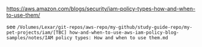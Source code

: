 https://aws.amazon.com/blogs/security/iam-policy-types-how-and-when-to-use-them/

see `/Volumes/Lexar/git-repos/aws-repo/my-github/study-guide-repo/my-pet-projects/iam/[TBC] how-and-when-to-use-aws-iam-policy-blog-samples/notes/IAM policy types: How and when to use them.md`